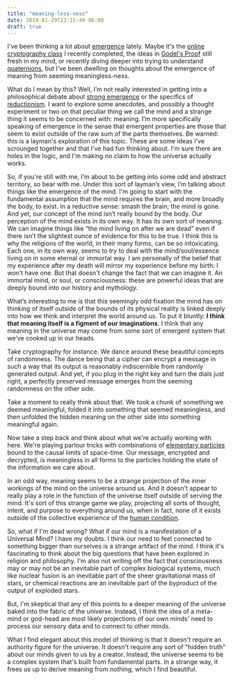 ```yaml
---
title: "meaning-less-ness"
date: 2019-01-29T23:15:49-06:00
draft: true
---
```


I've been thinking a lot about [emergence](https://en.wikipedia.org/wiki/Emergence) lately. Maybe it's the [online cryptography class](https://www.coursera.org/learn/crypto) I recently completed, the ideas in [Godel's Proof](https://www.goodreads.com/book/show/695429.G_del_s_Proof?from_search=true) still fresh in my mind, or recently diving deeper into trying to understand [quaternions](https://eater.net/quaternions), but I’ve been dwelling on thoughts about the emergence of meaning from seeming meaningless-ness.

What do I mean by this? Well, I’m not really interested in getting into a philosophical debate about [strong emergence](https://en.wikipedia.org/wiki/Emergence#Strong_and_weak_emergence) or the specifics of [reductionism](https://en.wikipedia.org/wiki/Reductionism). I want to explore some anecdotes, and possibly a thought experiment or two on that peculiar thing we call the mind and a strange thing it seems to be concerned with: meaning. I’m more specifically speaking of emergence in the sense that emergent properties are those that seem to exist outside of the raw sum of the parts themselves. Be warned: this is a layman's exploration of this topic. These are some ideas I've scrounged together and that I've had fun thinking about. I'm sure there are holes in the logic, and I'm making no claim to how the universe actually works.

So, if you're still with me, I’m about to be getting into some odd and abstract territory, so bear with me. Under this sort of layman’s view, I’m talking about things like the emergence of the mind. I'm going to start with the fundamental assumption that the mind requires the brain, and more broadly the body, to exist. In a reductive sense: smash the brain; the mind is gone. And yet, our concept of the mind isn’t really bound by the body. Our perception of the mind exists in its own way. It has its own sort of meaning. We can imagine things like “the mind living on after we are dead” even if there isn’t the slightest ounce of evidence for this to be true. I think this is why the religions of the world, in their many forms, can be so intoxicating. Each one, in its own way, seems to try to deal with the mind/soul/essence living on in some eternal or immortal way. I am personally of the belief that my experience after my death will mirror my experience before my birth: I won’t have one. But that doesn't change the fact that we can imagine it. An immortal mind, or soul, or consciousness: these are powerful ideas that are deeply bound into our history and mythology.

What’s interesting to me is that this seemingly odd fixation the mind has on thinking of itself outside of the bounds of its physical reality is linked deeply into how we think and interpret the world around us. To put it bluntly: **I think that meaning itself is a figment of our imaginations**. I think that any meaning in the universe may come from some sort of emergent system that we’ve cooked up in our heads.

Take cryptography for instance. We dance around these beautiful concepts of randomness. The dance being that a cipher can encrypt a message in such a way that its output is reasonably indiscernible from randomly generated output. And yet, if you plug in the right key and turn the dials just right, a perfectly preserved message emerges from the seeming randomness on the other side.

Take a moment to really think about that. We took a chunk of something we deemed meaningful, folded it into something that seemed meaningless, and then unfolded the hidden meaning on the other side into something meaningful again.

Now take a step back and think about what we're actually working with here. We're playing parlour tricks with combinations of [elementary particles](https://en.wikipedia.org/wiki/Elementary_particle) bound to the causal limits of space-time. Our message, encrypted and decrypted, is meaningless in all forms to the particles holding the state of the information we care about.

In an odd way, meaning seems to be a strange projection of the inner workings of the mind on the universe around us. And it doesn't appear to really play a role in the function of the universe itself outside of serving the mind. It's sort of this strange game we play, projecting all sorts of thought, intent, and purpose to everything around us, when in fact, none of it exists outside of the collective experience of the [human condition](https://en.wikipedia.org/wiki/Human_condition).

So, what if I'm dead wrong? What if our mind is a manifestation of a Universal Mind? I have my doubts. I think our need to feel connected to something bigger than ourselves is a strange artifact of the mind. I think it's fascinating to think about the big questions that have been explored in religion and philosophy. I'm also not writing off the fact that consciousness may or may not be an inevitable part of complex biological systems, much like nuclear fusion is an inevitable part of the sheer gravitational mass of stars, or chemical reactions are an inevitable part of the byproduct of the output of exploded stars.

But, I'm skeptical that any of this points to a deeper meaning of the universe baked into the fabric of the universe. Instead, I think the idea of a meta-mind or god-head are most likely projections of our own minds' need to process our sensory data and to connect to other minds.

What I find elegant about this model of thinking is that it doesn't require an authority figure for the universe. It doesn't require any sort of "hidden truth" about our minds given to us by a creator. Instead, the universe seems to be a complex system that's built from fundamental parts. In a strange way, it frees us up to derive meaning from nothing, which I find beautiful.

